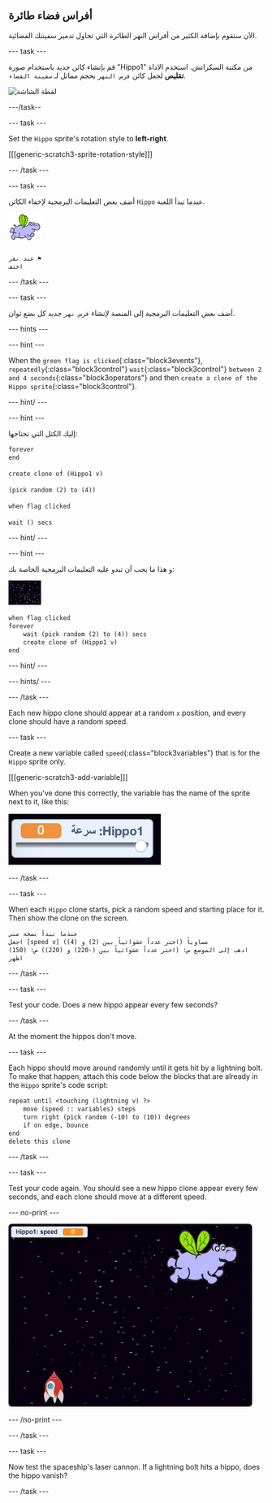 ## أفراس فضاء طائرة

الآن ستقوم بإضافة الكثير من أفراس النهر الطائرة التي تحاول تدمير سفينتك الفضائية.

\--- task \---

قم بإنشاء كائن جديد باستخدام صورة "Hippo1" من مكتبة السكراتش. استخدم الاداة **تقليص** لجعل كائن ` فرس النهر ` بحجم مماثل لـ ` سفينة الفضاء `.

![لقطة الشاشة](images/invaders-hippo.png)

\---/task--

\--- task \---

Set the `Hippo` sprite's rotation style to **left-right**.

[[[generic-scratch3-sprite-rotation-style]]]

\--- /task \---

\--- task \---

أضف بعض التعليمات البرمجية لإخفاء الكائن `Hippo` عندما تبدأ اللعبة.

![hippo sprite](images/hippo-sprite.png)

```blocks3
عند نقر ⚑
اختف
```

\--- /task \---

\--- task \---

أضف بعض التعليمات البرمجية إلى المنصة لإنشاء `فرس نهر` جديد كل بضع ثوان.

\--- hints \---

\--- hint \---

When the `green flag is clicked`{:class="block3events"}, `repeatedly`{:class="block3control"} `wait`{:class="block3control"} `between 2 and 4 seconds`{:class="block3operators"} and then `create a clone of the Hippo sprite`{:class="block3control"}.

\--- hint/ \---

\--- hint \---

إليك الكتل التي تحتاجها:

```blocks3
forever
end

create clone of (Hippo1 v)

(pick random (2) to (4))

when flag clicked

wait () secs
```

\--- hint/ \---

\--- hint \---

و هذا ما يجب أن تبدو عليه التعليمات البرمجية الخاصة بك:

![كائن مسرح العمل](images/stage-sprite.png)

```blocks3
when flag clicked
forever
    wait (pick random (2) to (4)) secs
    create clone of (Hippo1 v)
end
```

\--- hint/ \---

\--- hints/ \---

\--- /task \---

Each new hippo clone should appear at a random `x` position, and every clone should have a random speed.

\--- task \---

Create a new variable called `speed`{:class="block3variables"} that is for the `Hippo` sprite only.

[[[generic-scratch3-add-variable]]]

When you've done this correctly, the variable has the name of the sprite next to it, like this:

![لقطة الشاشة](images/invaders-var-test.png)

\--- /task \---

\--- task \---

When each `Hippo` clone starts, pick a random speed and starting place for it. Then show the clone on the screen.

```blocks3
عندما تبدأ نسخة مني
اجعل [speed v] مساوياً (اختر عدداً عشوائياً بين (2) و (4))
اذهب إلى الموضع س: (اختر عدداً عشوائياً بين (-220) و (220)) ص: (150)
اظهر
```

\--- /task \---

\--- task \---

Test your code. Does a new hippo appear every few seconds?

\--- /task \---

At the moment the hippos don't move.

\--- task \---

Each hippo should move around randomly until it gets hit by a lightning bolt. To make that happen, attach this code below the blocks that are already in the `Hippo` sprite's code script:

```blocks3
repeat until <touching (lightning v) ?>
    move (speed :: variables) steps
    turn right (pick random (-10) to (10)) degrees
    if on edge, bounce
end
delete this clone
```

\--- /task \---

\--- task \---

Test your code again. You should see a new hippo clone appear every few seconds, and each clone should move at a different speed.

\--- no-print \---

![لقطة الشاشة](images/hippo-clones.gif)

\--- /no-print \---

\--- /task \---

\--- task \---

Now test the spaceship's laser cannon. If a lightning bolt hits a hippo, does the hippo vanish?

\--- /task \---